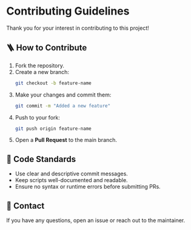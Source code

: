 # Contributing Guidelines

Thank you for your interest in contributing to this project!

## 🪜 How to Contribute
1. Fork the repository.  
2. Create a new branch:  
   ```bash
   git checkout -b feature-name
   ```
3. Make your changes and commit them:  
   ```bash
   git commit -m "Added a new feature"
   ```
4. Push to your fork:  
   ```bash
   git push origin feature-name
   ```
5. Open a **Pull Request** to the main branch.

## 🧩 Code Standards
- Use clear and descriptive commit messages.  
- Keep scripts well-documented and readable.  
- Ensure no syntax or runtime errors before submitting PRs.

## 📧 Contact
If you have any questions, open an issue or reach out to the maintainer.
